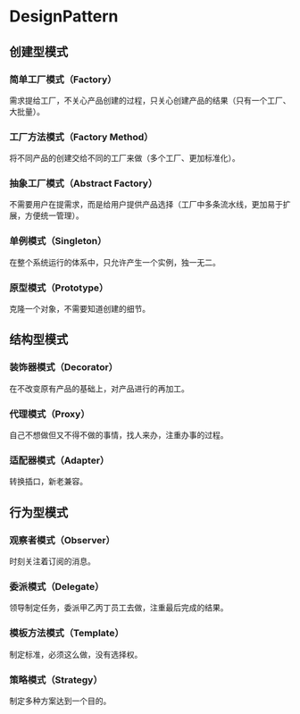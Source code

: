 # DesignPattern
## 创建型模式
### 简单工厂模式（Factory）
需求提给工厂，不关心产品创建的过程，只关心创建产品的结果（只有一个工厂、大批量）。
### 工厂方法模式（Factory Method）
将不同产品的创建交给不同的工厂来做（多个工厂、更加标准化）。
### 抽象工厂模式（Abstract Factory）
不需要用户在提需求，而是给用户提供产品选择（工厂中多条流水线，更加易于扩展，方便统一管理）。
### 单例模式（Singleton）
在整个系统运行的体系中，只允许产生一个实例，独一无二。
### 原型模式（Prototype）
克隆一个对象，不需要知道创建的细节。
## 结构型模式
### 装饰器模式（Decorator）
在不改变原有产品的基础上，对产品进行的再加工。
### 代理模式（Proxy）
自己不想做但又不得不做的事情，找人来办，注重办事的过程。
### 适配器模式（Adapter）
转换插口，新老兼容。
## 行为型模式
### 观察者模式（Observer）
时刻关注着订阅的消息。
### 委派模式（Delegate）
领导制定任务，委派甲乙丙丁员工去做，注重最后完成的结果。
### 模板方法模式（Template）
制定标准，必须这么做，没有选择权。
### 策略模式（Strategy）
制定多种方案达到一个目的。
